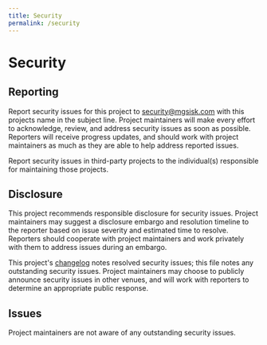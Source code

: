 ```yaml
---
title: Security
permalink: /security
---
```


# Security

## Reporting

Report security issues for this project to security@mgsisk.com with this
projects name in the subject line. Project maintainers will make every effort
to acknowledge, review, and address security issues as soon as possible.
Reporters will receive progress updates, and should work with project
maintainers as much as they are able to help address reported issues.

Report security issues in third-party projects to the individual(s) responsible
for maintaining those projects.

## Disclosure

This project recommends responsible disclosure for security issues. Project
maintainers may suggest a disclosure embargo and resolution timeline to the
reporter based on issue severity and estimated time to resolve. Reporters
should cooperate with project maintainers and work privately with them to
address issues during an embargo.

This project's [changelog][] notes resolved security issues; this file notes
any outstanding security issues. Project maintainers may choose to publicly
announce security issues in other venues, and will work with reporters to
determine an appropriate public response.

## Issues

Project maintainers are not aware of any outstanding security issues.

[changelog]: ./CHANGELOG.md
